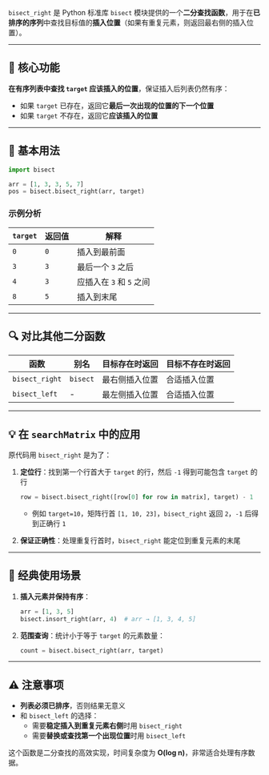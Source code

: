 `bisect_right` 是 Python 标准库 `bisect` 模块提供的一个**二分查找函数**，用于在**已排序的序列**中查找目标值的**插入位置**（如果有重复元素，则返回最右侧的插入位置）。

---

## 🧠 核心功能
**在有序列表中查找 `target` 应该插入的位置**，保证插入后列表仍然有序：
- 如果 `target` 已存在，返回它**最后一次出现的位置的下一个位置**
- 如果 `target` 不存在，返回它**应该插入的位置**

---

## 📌 基本用法
```python
import bisect

arr = [1, 3, 3, 5, 7]
pos = bisect.bisect_right(arr, target)
```

### 示例分析
| `target` | 返回值 | 解释 |
|----------|--------|------|
| `0`      | `0`    | 插入到最前面 |
| `3`      | `3`    | 最后一个 `3` 之后 |
| `4`      | `3`    | 应插入在 `3` 和 `5` 之间 |
| `8`      | `5`    | 插入到末尾 |

---

## 🔍 对比其他二分函数
| 函数 | 别名 | 目标存在时返回 | 目标不存在时返回 |
|------|------|----------------|------------------|
| `bisect_right` | `bisect` | 最右侧插入位置 | 合适插入位置 |
| `bisect_left`  | -       | 最左侧插入位置 | 合适插入位置 |

---

## 💡 在 `searchMatrix` 中的应用
原代码用 `bisect_right` 是为了：
1. **定位行**：找到第一个行首大于 `target` 的行，然后 `-1` 得到可能包含 `target` 的行
   ```python
   row = bisect.bisect_right([row[0] for row in matrix], target) - 1
   ```
   - 例如 `target=10`，矩阵行首 `[1, 10, 23]`，`bisect_right` 返回 `2`，`-1` 后得到正确行 `1`

2. **保证正确性**：处理重复行首时，`bisect_right` 能定位到重复元素的末尾

---

## 🌰 经典使用场景
1. **插入元素并保持有序**：
   ```python
   arr = [1, 3, 5]
   bisect.insort_right(arr, 4)  # arr → [1, 3, 4, 5]
   ```

2. **范围查询**：统计小于等于 `target` 的元素数量：
   ```python
   count = bisect.bisect_right(arr, target)
   ```

---

## ⚠️ 注意事项
- **列表必须已排序**，否则结果无意义
- 和 `bisect_left` 的选择：
  - 需要**稳定插入到重复元素右侧**时用 `bisect_right`
  - 需要**替换或查找第一个出现位置**时用 `bisect_left`

这个函数是二分查找的高效实现，时间复杂度为 **O(log n)**，非常适合处理有序数据。
